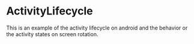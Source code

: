 # ActivityLifecycle
This is an example of the activity lifecycle on android and the behavior or the activity states on screen rotation.
